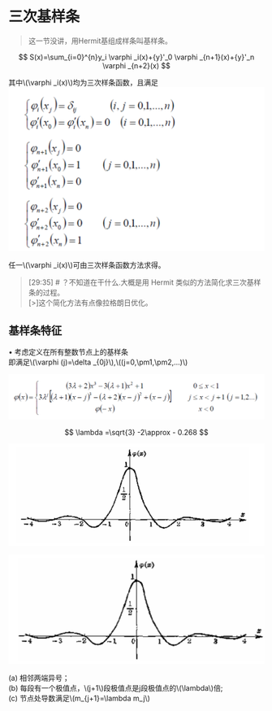 # 三次基样条   

> 这一节没讲，用Hermit基组成样条叫基样条。  

$$
S(x)=\sum_{i=0}^{n}y_i \varphi _i(x)+{y}'_0 \varphi _{n+1}(x)+{y}'_n \varphi _{n+2}(x)
$$

其中\\(\varphi _i(x)\\)均为三次样条函数，且满足  
![](../assets/公式1.png)


任一\\(\varphi _i(x)\\)可由三次样条函数方法求得。  

> [29:35] # ？不知道在干什么.大概是用 Hermit 类似的方法简化求三次基样条的过程。     
> [>]这个简化方法有点像拉格朗日优化。    

## 基样条特征   

• 考虑定义在所有整数节点上的基样条    
即满足\\(\varphi (j)=\delta _{0j}\\),\\((j=0,\pm1,\pm2,...)\\)    

![](../assets/几何-32.png)

$$
\lambda =\sqrt{3} -2\approx - 0.268
$$

![](../assets/几何-20.png)

![](../assets/几何-21.png)

(a) 相邻两端异号；    
(b) 每段有一个极值点，\\(j+1\\)段极值点是j段极值点的\\(\lambda\\)倍;     
(c) 节点处导数满足\\(m_{j+1}=\lambda m_j\\)   
